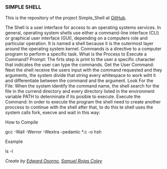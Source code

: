 ### **SIMPLE SHELL**

This is the repository of the project Simple_Shell at [GitHub](1).

The Shell
is a user interface for access to an operating systems services. In general, operating system shells use either a command-line interface (CLI) or graphical user interface (GUI), depending on a computers role and particular operation. It is named a shell because it is the outermost layer around the operating system kernel.
Commands
is a directive to a computer program to perform a specific task.
What is the Process to Execute a Command?
Prompt:
The firts step is print to the user a specific character that indicates the user can type the commands.
Get the User Command:
Next the shell receive the users input with the command requested and they arguments, the system divide that string every whitespace to work wiht it and differentiate between the command and the argument.
Look For the File:
When the system identify the command name, the shell search for the file in the currend directory and every directory listed in the environment variable PATH to determinate if its posible to execute.
Execute the Command:
In order to execute the program the shell need to create another proccess to continue with the shell after that, to do this te shell uses the system calls fork, execve and wait in this way:

How to Compile

gcc -Wall -Werror -Wextra -pedantic *.c -o hsh

Example

ls -l

*Create by [Edward Osorno](2), [Samuel Rojas Coley](3)*

[1]: https://github.com/
[2]: https://instagram.com/edw10.10
[3]: https://github.com/Saroco83/